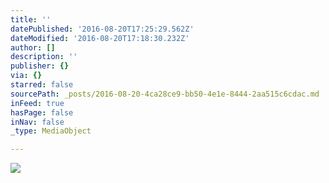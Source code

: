 ```yaml
---
title: ''
datePublished: '2016-08-20T17:25:29.562Z'
dateModified: '2016-08-20T17:18:30.232Z'
author: []
description: ''
publisher: {}
via: {}
starred: false
sourcePath: _posts/2016-08-20-4ca28ce9-bb50-4e1e-8444-2aa515c6cdac.md
inFeed: true
hasPage: false
inNav: false
_type: MediaObject

---
```

![](https://the-grid-user-content.s3-us-west-2.amazonaws.com/80164859-7528-4063-ad1f-1289e5f037dd.jpg)